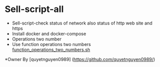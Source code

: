 # Sell-script-all
- Sell-script-check status of network also status of http web site and https
- Install docker and docker-compose
- Operations two number
- Use function operations two numbers [function_operations_two_numbers.sh	](function_operations_two_numbers.sh	)

 *Owner By [quyetnguyen0989] (https://github.com/quyetnguyen0989/)
